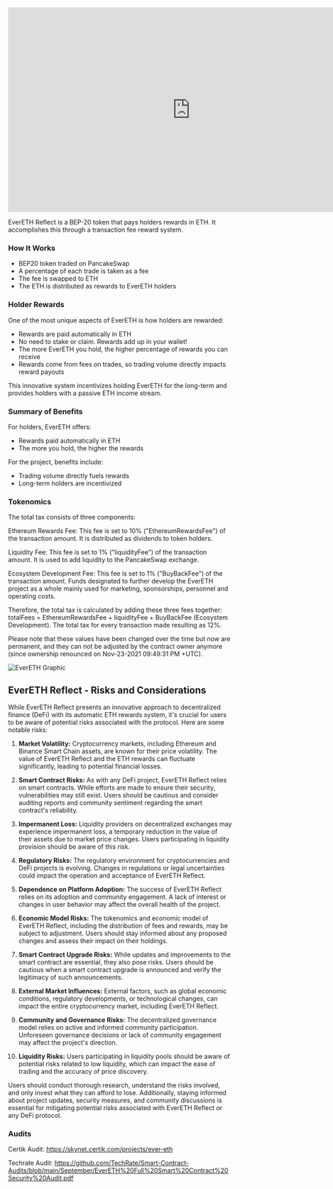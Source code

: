 <iframe width="820" height="461" src="https://www.youtube.com/embed/s418p6q_pZk?si=tP3EUpayzC8L4KkV" title="YouTube video player" frameborder="0" allow="accelerometer; autoplay; clipboard-write; encrypted-media; gyroscope; picture-in-picture; web-share" allowfullscreen></iframe>

EverETH Reflect is a BEP-20 token that pays holders rewards in ETH. It accomplishes this through a transaction fee reward system.

### How It Works

- BEP20 token traded on PancakeSwap
- A percentage of each trade is taken as a fee 
- The fee is swapped to ETH
- The ETH is distributed as rewards to EverETH holders 

### Holder Rewards

One of the most unique aspects of EverETH is how holders are rewarded:

- Rewards are paid automatically in ETH
- No need to stake or claim. Rewards add up in your wallet!
- The more EverETH you hold, the higher percentage of rewards you can receive
- Rewards come from fees on trades, so trading volume directly impacts reward payouts

This innovative system incentivizes holding EverETH for the long-term and provides holders with a passive ETH income stream.

### Summary of Benefits

For holders, EverETH offers:

- Rewards paid automatically in ETH
- The more you hold, the higher the rewards

For the project, benefits include:

- Trading volume directly fuels rewards  
- Long-term holders are incentivized 

### Tokenomics

The total tax consists of three components:

Ethereum Rewards Fee: This fee is set to 10% ("EthereumRewardsFee") of the transaction amount. It is distributed as dividends to token holders.

Liquidity Fee: This fee is set to 1% ("liquidityFee") of the transaction amount. It is used to add liquidity to the PancakeSwap exchange.

Ecosystem Development Fee: This fee is set to 1% ("BuyBackFee") of the transaction amount. Funds designated to further develop the EverETH project as a whole mainly used for marketing, sponsorships, personnel and operating costs.

Therefore, the total tax is calculated by adding these three fees together: totalFees = EthereumRewardsFee + liquidityFee + BuyBackFee (Ecosystem Development). The total tax for every transaction made resulting as 12%.

Please note that these values have been changed over the time but now are permanent, and they can not be adjusted by the contract owner anymore (since ownership renounced on Nov-23-2021 09:49:31 PM +UTC).

![EverETH Graphic](/assets/reflect.png)

## **EverETH Reflect - Risks and Considerations**

While EverETH Reflect presents an innovative approach to decentralized finance (DeFi) with its automatic ETH rewards system, it's crucial for users to be aware of potential risks associated with the protocol. Here are some notable risks:

1. **Market Volatility:** Cryptocurrency markets, including Ethereum and Binance Smart Chain assets, are known for their price volatility. The value of EverETH Reflect and the ETH rewards can fluctuate significantly, leading to potential financial losses.

2. **Smart Contract Risks:** As with any DeFi project, EverETH Reflect relies on smart contracts. While efforts are made to ensure their security, vulnerabilities may still exist. Users should be cautious and consider auditing reports and community sentiment regarding the smart contract's reliability.

3. **Impermanent Loss:** Liquidity providers on decentralized exchanges may experience impermanent loss, a temporary reduction in the value of their assets due to market price changes. Users participating in liquidity provision should be aware of this risk.

4. **Regulatory Risks:** The regulatory environment for cryptocurrencies and DeFi projects is evolving. Changes in regulations or legal uncertainties could impact the operation and acceptance of EverETH Reflect.

5. **Dependence on Platform Adoption:** The success of EverETH Reflect relies on its adoption and community engagement. A lack of interest or changes in user behavior may affect the overall health of the project.

6. **Economic Model Risks:** The tokenomics and economic model of EverETH Reflect, including the distribution of fees and rewards, may be subject to adjustment. Users should stay informed about any proposed changes and assess their impact on their holdings.

7. **Smart Contract Upgrade Risks:** While updates and improvements to the smart contract are essential, they also pose risks. Users should be cautious when a smart contract upgrade is announced and verify the legitimacy of such announcements.

8. **External Market Influences:** External factors, such as global economic conditions, regulatory developments, or technological changes, can impact the entire cryptocurrency market, including EverETH Reflect.

9. **Community and Governance Risks:** The decentralized governance model relies on active and informed community participation. Unforeseen governance decisions or lack of community engagement may affect the project's direction.

10. **Liquidity Risks:** Users participating in liquidity pools should be aware of potential risks related to low liquidity, which can impact the ease of trading and the accuracy of price discovery.

Users should conduct thorough research, understand the risks involved, and only invest what they can afford to lose. Additionally, staying informed about project updates, security measures, and community discussions is essential for mitigating potential risks associated with EverETH Reflect or any DeFi protocol.


### Audits

Certik Audit: https://skynet.certik.com/projects/ever-eth

Techrate Audit: https://github.com/TechRate/Smart-Contract-Audits/blob/main/September/EverETH%20Full%20Smart%20Contract%20Security%20Audit.pdf
